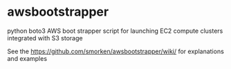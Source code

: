 # awsbootstrapper
python boto3 AWS boot strapper script for launching EC2 compute clusters integrated with S3 storage

See the https://github.com/smorken/awsbootstrapper/wiki/ for explanations and examples
